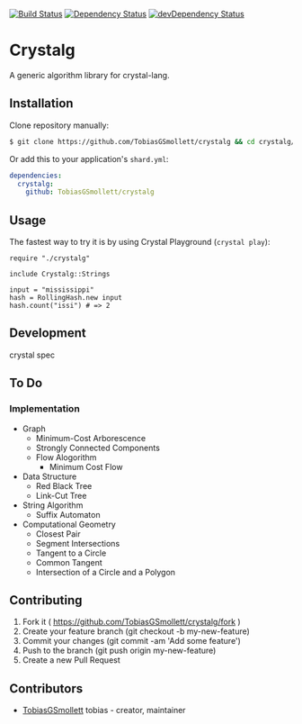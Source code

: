 [![Build Status](https://travis-ci.org/TobiasGSmollett/crystalg.svg?branch=master)](https://travis-ci.org/TobiasGSmollett/crystalg)
[![Dependency Status](https://shards.rocks/badge/github/TobiasGSmollett/crystalg/status.svg)](https://shards.rocks/github/TobiasGSmollett/crystalg)
[![devDependency Status](https://shards.rocks/badge/github/TobiasGSmollett/crystalg/dev_status.svg)](https://shards.rocks/github/TobiasGSmollett/crystalg)

# Crystalg 

A generic algorithm library for crystal-lang.

## Installation

Clone repository manually:

```sh
$ git clone https://github.com/TobiasGSmollett/crystalg && cd crystalg/
```

Or add this to your application's `shard.yml`:

```yaml
dependencies:
  crystalg:
    github: TobiasGSmollett/crystalg
```

## Usage

The fastest way to try it is by using Crystal Playground (`crystal play`):

```crystal
require "./crystalg"

include Crystalg::Strings

input = "mississippi"
hash = RollingHash.new input
hash.count("issi") # => 2
```

## Development

crystal spec

## To Do

### Implementation
* Graph
  * Minimum-Cost Arborescence
  * Strongly Connected Components
  * Flow Alogorithm
    * Minimum Cost Flow
* Data Structure
  * Red Black Tree
  * Link-Cut Tree
* String Algorithm
  * Suffix Automaton
* Computational Geometry
  * Closest Pair
  * Segment Intersections
  * Tangent to a Circle
  * Common Tangent
  * Intersection of a Circle and a Polygon

## Contributing

1. Fork it ( https://github.com/TobiasGSmollett/crystalg/fork )
2. Create your feature branch (git checkout -b my-new-feature)
3. Commit your changes (git commit -am 'Add some feature')
4. Push to the branch (git push origin my-new-feature)
5. Create a new Pull Request

## Contributors

- [TobiasGSmollett](https://github.com/TobiasGSmollett) tobias - creator, maintainer
